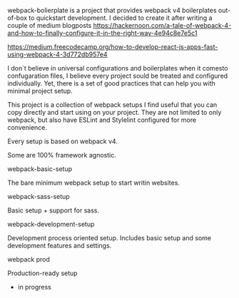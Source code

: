 webpack-bolierplate is a project that provides webpack v4 boilerplates out-of-box to quickstart development. I decided to create it after writing a couple of medium blogposts
https://hackernoon.com/a-tale-of-webpack-4-and-how-to-finally-configure-it-in-the-right-way-4e94c8e7e5c1

https://medium.freecodecamp.org/how-to-develop-react-js-apps-fast-using-webpack-4-3d772db957e4

I don`t believe in universal configurations and boilerplates when it comesto confugaration files, I believe every project sould be treated and configured individually.
Yet, there is a set of good practices that can help you with minimal project setup.

This project is a collection of webpack setups I find useful that you can copy directly and start using on your project.
They are not limited to only webpack, but also have ESLint and Stylelint configured for more convenience.

Every setup is based on webpack v4.

Some are 100% framework agnostic.

webpack-basic-setup

The bare minimum webpack setup to start writin websites.

webpack-sass-setup

Basic setup + support for sass.

webpack-development-setup

Development process oriented setup. Includes basic setup and some development features and settings.

webpack prod

Production-ready setup

- in progress

